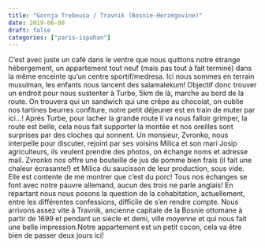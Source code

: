 ```yaml
---
title: "Gornja Trebeusa / Travnik (Bosnie-Herzégovine)"
date: 2019-06-08
draft: false
categories: ["paris-ispahan"]
---
```


C’est avec juste un café dans le ventre que nous quittons notre étrange hébergement, un appartement tout neuf (mais pas tout à fait terminé) dans la même enceinte qu’un centre sportif/medresa. Ici nous sommes en terrain musulman, les enfants nous lancent des salamalekum! Objectif donc trouver un endroit pour nous sustenter à Turbe, 5km de là, marche au bord de la route. On trouvera qui un sandwich qui une crêpe au chocolat, on oublie nos tartines beurres confiture, notre petit déjeuner est en train de muter par ici…!
Après Turbe, pour lacher la grande route il va nous falloir grimper, la route est belle, cela nous fait supporter la montée et nos oreilles sont surprises par des cloches qui sonnent. Un monsieur, Zvronko, nous interpelle pour discuter, rejoint par ses voisins Milica et son mari Josip agriculteurs, ils veulent prendre des photos, on échange noms et adresse mail. Zvronko nos offre une bouteille de jus de pomme bien frais (il fait une chaleur écrasante!) et Milica du saucisson de leur production, sous vide. Elle est contente de me montrer que c’est du porc! Tous nos échanges se font avec notre pauvre allemand, aucun des trois ne parle anglais! En repartant nous nous posons la question de la cohabitation, actuellement, entre les différentes confessions, difficile de s’en rendre compte.
Nous arrivons assez vite à Travnik, ancienne capitale de la Bosnie ottomane à partir de 1699 et pendant un siècle et demi, ville moyenne et qui nous fait une belle impression.Notre appartement est un petit cocon, cela va être bien de passer deux jours ici!
